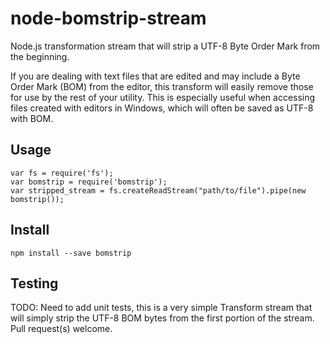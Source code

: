 node-bomstrip-stream
====================

Node.js transformation stream that will strip a UTF-8 Byte Order Mark from the beginning.

If you are dealing with text files that are edited and may include a Byte Order Mark (BOM) from the editor, this transform will easily remove those for use by the rest of your utility.  This is especially useful when accessing files created with editors in Windows, which will often be saved as UTF-8 with BOM. 

Usage
-----
    var fs = require('fs');
	var bomstrip = require('bomstrip');
	var stripped_stream = fs.createReadStream("path/to/file").pipe(new bomstrip());

Install
-------

    npm install --save bomstrip

Testing
----
TODO: Need to add unit tests, this is a very simple Transform stream that will simply strip the UTF-8 BOM bytes from the first portion of the stream.  Pull request(s) welcome.
